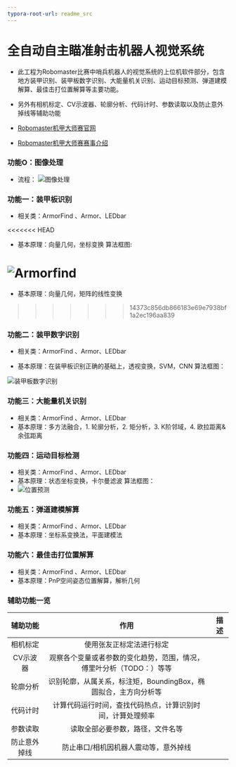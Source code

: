 ```yaml
---
typora-root-url: readme_src
---
```


# 全自动自主瞄准射击机器人视觉系统

- 此工程为Robomaster比赛中哨兵机器人的视觉系统的上位机软件部分，包含地方装甲识别、装甲板数字识别、大能量机关识别、运动目标预测、弹道建模解算、最佳击打位置解算等主要功能。
- 另外有相机标定、CV示波器、轮廓分析、代码计时、参数读取以及防止意外掉线等辅助功能
- [Robomaster机甲大师赛官网](https://www.robomaster.com/zh-CN	"机甲大师官方网站")

- [Robomaster机甲大师赛赛事介绍](https://www.robomaster.com/zh-CN/robo/overview/ "赛事介绍")
### 功能O：图像处理
- 流程：
![图像处理](/图像处理.png)
### 功能一：装甲板识别

- 相关类：ArmorFind 、Armor、LEDbar 

<<<<<<< HEAD
- 基本原理：向量几何，坐标变换
  算法框图: 
  

![Armorfind](/Armorfind.png)
=======
- 基本原理：向量几何，矩阵的线性变换
>>>>>>> 14373c856db866183e69e7938bf1a2ec196aa839

### 功能二：装甲数字识别
- 相关类：ArmorFind 、Armor、LEDbar 

- 基本原理：在装甲板识别正确的基础上，透视变换，SVM，CNN
  算法框图：

![装甲板数字识别](/装甲板数字识别.png)


### 功能三：大能量机关识别
- 相关类：ArmorFind 、Armor、LEDbar 
- 基本原理：多方法融合，1. 轮廓分析，2. 矩分析，3. K阶邻域，4. 欧拉距离&余弦距离

### 功能四：运动目标检测
- 相关类：ArmorFind 、Armor、LEDbar 
- 基本原理：状态坐标变换，卡尔曼滤波
算法框图：
- ![位置预测](/位置预测.png)

### 功能五：弹道建模解算
- 相关类：ArmorFind 、Armor、LEDbar 
- 基本原理：坐标系变换法，平面建模法

### 功能六：最佳击打位置解算
- 相关类：ArmorFind 、Armor、LEDbar 
- 基本原理：PnP空间姿态位置解算，解析几何

### 辅助功能一览

辅助功能|作用|描述
:-:|:--:|:--:
相机标定|使用张友正标定法进行标定|
CV示波器|观察各个变量或者参数的变化趋势，范围，情况，傅里叶分析（TODO：）等等|
轮廓分析|识别轮廓，从属关系，标注矩，BoundingBox，椭圆拟合，主方向分析等|
代码计时|计算代码运行时间，查找代码热点，计算识别时间，计算处理频率|
参数读取|读取全部必要参数，路径，文件名等|
防止意外掉线|防止串口/相机因机器人震动等，意外掉线|

